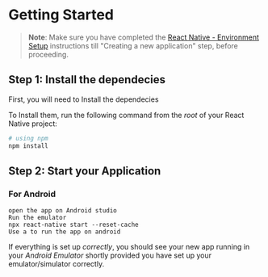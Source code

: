 # Getting Started

>**Note**: Make sure you have completed the [React Native - Environment Setup](https://reactnative.dev/docs/environment-setup) instructions till "Creating a new application" step, before proceeding.

## Step 1: Install the dependecies

First, you will need to Install the dependecies

To Install them, run the following command from the _root_ of your React Native project:

```bash
# using npm
npm install
```

## Step 2: Start your Application



### For Android

```Android studio
open the app on Android studio
Run the emulator
npx react-native start --reset-cache
Use a to run the app on android 
```


If everything is set up _correctly_, you should see your new app running in your _Android Emulator_  shortly provided you have set up your emulator/simulator correctly.



